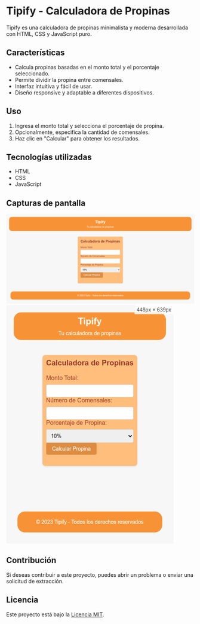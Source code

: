 # Tipify - Calculadora de Propinas

Tipify es una calculadora de propinas minimalista y moderna desarrollada con HTML, CSS y JavaScript puro.

## Características

- Calcula propinas basadas en el monto total y el porcentaje seleccionado.
- Permite dividir la propina entre comensales.
- Interfaz intuitiva y fácil de usar.
- Diseño responsive y adaptable a diferentes dispositivos.

## Uso

1. Ingresa el monto total y selecciona el porcentaje de propina.
2. Opcionalmente, especifica la cantidad de comensales.
3. Haz clic en "Calcular" para obtener los resultados.

## Tecnologías utilizadas

- HTML
- CSS
- JavaScript

## Capturas de pantalla

![Captura 1](/screenshots/screenshot1.png)
![Captura 2](/screenshots/screenshot2.png)

## Contribución

Si deseas contribuir a este proyecto, puedes abrir un problema o enviar una solicitud de extracción.

## Licencia

Este proyecto está bajo la [Licencia MIT](LICENSE).

